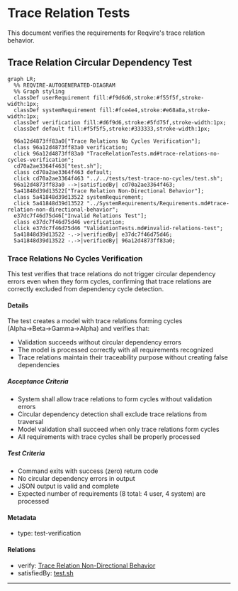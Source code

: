 # Trace Relation Tests

This document verifies the requirements for Reqvire's trace relation behavior.

## Trace Relation Circular Dependency Test
```mermaid
graph LR;
  %% REQVIRE-AUTOGENERATED-DIAGRAM
  %% Graph styling
  classDef userRequirement fill:#f9d6d6,stroke:#f55f5f,stroke-width:1px;
  classDef systemRequirement fill:#fce4e4,stroke:#e68a8a,stroke-width:1px;
  classDef verification fill:#d6f9d6,stroke:#5fd75f,stroke-width:1px;
  classDef default fill:#f5f5f5,stroke:#333333,stroke-width:1px;

  96a12d4873ff83a0["Trace Relations No Cycles Verification"];
  class 96a12d4873ff83a0 verification;
  click 96a12d4873ff83a0 "TraceRelationTests.md#trace-relations-no-cycles-verification";
  cd70a2ae3364f463["test.sh"];
  class cd70a2ae3364f463 default;
  click cd70a2ae3364f463 "../../tests/test-trace-no-cycles/test.sh";
  96a12d4873ff83a0 -->|satisfiedBy| cd70a2ae3364f463;
  5a41848d39d13522["Trace Relation Non-Directional Behavior"];
  class 5a41848d39d13522 systemRequirement;
  click 5a41848d39d13522 "../SystemRequirements/Requirements.md#trace-relation-non-directional-behavior";
  e37dc7f46d75d46["Invalid Relations Test"];
  class e37dc7f46d75d46 verification;
  click e37dc7f46d75d46 "ValidationTests.md#invalid-relations-test";
  5a41848d39d13522 -.->|verifiedBy| e37dc7f46d75d46;
  5a41848d39d13522 -.->|verifiedBy| 96a12d4873ff83a0;
```
### Trace Relations No Cycles Verification

This test verifies that trace relations do not trigger circular dependency errors even when they form cycles, confirming that trace relations are correctly excluded from dependency cycle detection.

#### Details
The test creates a model with trace relations forming cycles (Alpha→Beta→Gamma→Alpha) and verifies that:
- Validation succeeds without circular dependency errors
- The model is processed correctly with all requirements recognized
- Trace relations maintain their traceability purpose without creating false dependencies

##### Acceptance Criteria
- System shall allow trace relations to form cycles without validation errors
- Circular dependency detection shall exclude trace relations from traversal
- Model validation shall succeed when only trace relations form cycles
- All requirements with trace cycles shall be properly processed

##### Test Criteria
- Command exits with success (zero) return code
- No circular dependency errors in output
- JSON output is valid and complete
- Expected number of requirements (8 total: 4 user, 4 system) are processed

#### Metadata
  * type: test-verification

#### Relations
  * verify: [Trace Relation Non-Directional Behavior](../SystemRequirements/Requirements.md#trace-relation-non-directional-behavior)
  * satisfiedBy: [test.sh](../../tests/test-trace-no-cycles/test.sh)
---